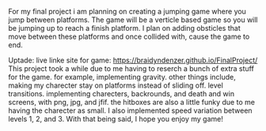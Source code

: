 For my final project i am planning on creating a jumping game where you jump between platforms. 
The game will be a verticle based game so you will be jumping up to reach a finish platform. 
I plan on adding obsticles that move between these platforms and once collided with, cause the game to end.

Uptade:
live linke site for game: https://braidyndenzer.github.io/FinalProject/
This project took a while due to me having to reserch a bunch of extra stuff for the game. for example,
implementing gravity.
other things include, making my charecter stay on platforms instead of sliding off.
level transitions.
implementing charecters, backrounds, and death and win screens, with png, jpg, and jfif.
the hitboxes are also a little funky due to me having the charecter as small.
I also implemented speed variation between levels 1, 2, and 3.
With that being said, I hope you enjoy my game!
